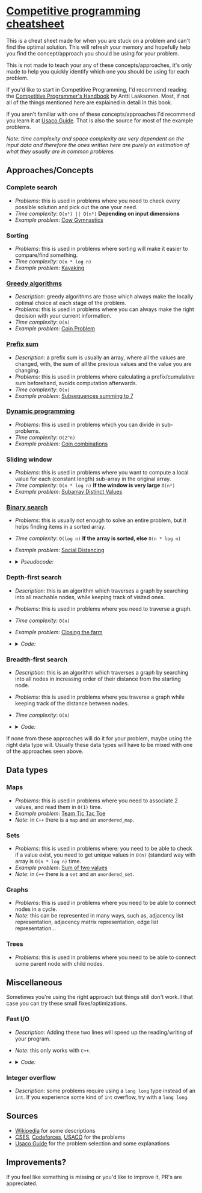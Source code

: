 # [Competitive programming cheatsheet](https://jonny-exe.github.io/competitive-programming-cheatsheet)

This is a cheat sheet made for when you are stuck on a problem and can't find the optimal solution. This will refresh your memory and hopefully help you find the concept/approach you should be using for your problem.

This is not made to teach your any of these concepts/approaches, it's only made to help you quickly identify which one you should be using for each problem.

If you'd like to start in Competitive Programming, I'd recommend reading the [Competitive Programmer's Handbook](https://cses.fi/book/book.pdf) by Antti Laaksonen. Most, if not all of the things mentioned here are explained in detail in this book.

If you aren't familiar with one of these concepts/approaches I'd recommend you learn it at [Usaco Guide](https://usaco.guide/). That is also the source for most of the example problems.


_Note: time complexity and space complexity are very dependent on the input data and therefore the ones written here are purely an estimation of what they usually are in common problems._

## Approaches/Concepts

### Complete search
 - _Problems_: this is used in problems where you need to check every possible solution and pick out the one your need.
 - _Time complexity_: `O(n²) || O(n³)` **Depending on input dimensions**
 - _Example problem_:  [Cow Gymnastics](http://www.usaco.org/index.php?page=viewproblem2&cpid=963)

### Sorting
 - _Problems_: this is used in problems where sorting will make it easier to compare/find something.
 - _Time complexity_: `O(n * log n)`
 - _Example problem_:  [Kayaking](https://codeforces.com/contest/863/problem/B)

### [Greedy algorithms](https://en.wikipedia.org/wiki/Greedy_algorithm)
 - _Description_: greedy algorithms are those which always make the locally optimal choice at each stage of the problem.
 - _Problems_: this is used in problems where you can always make the right decision with your current information.
 - _Time complexity_: `O(n)`
 - _Example problem_:  [Coin Problem](https://cses.fi/problemset/task/1630)


### [Prefix sum](https://en.wikipedia.org/wiki/Prefix_sum)
 - _Description_: a prefix sum is usually an array, where all the values are changed, with, the sum of all the previous values and the value you are changing.
 - _Problems_: this is used in problems where calculating a prefix/cumulative sum beforehand, avoids computation afterwards.
 - _Time complexity_: `O(n)`
 - _Example problem_: [Subsequences summing to 7](http://www.usaco.org/index.php?page=viewproblem2&cpid=595)

### [Dynamic programming](https://en.wikipedia.org/wiki/Dynamic_programming)
 - _Problems_: this is used in problems which you can divide in sub-problems.
 - _Time complexity_: `O(2^n)`
 - _Example problem_: [Coin combinations](https://cses.fi/problemset/task/1635/)

### Sliding window
 - _Problems_: this is used in problems where you want to compute a local value for each (constant length) sub-array in the original array.
 - _Time complexity_: `O(n * log n)` **If the window is very large** `O(n²)`
 - _Example problem_: [Subarray Distinct Values](https://cses.fi/problemset/task/2428)

### [Binary search](https://en.wikipedia.org/wiki/Binary_search_algorithm)
 - _Problems_: this is usually not enough to solve an entire problem, but it helps finding items in a sorted array.
 - _Time complexity_: `O(log n)` **If the array is sorted, else** `O(n * log n)`
 - _Example problem_: [Social Distancing](http://www.usaco.org/index.php?page=viewproblem2&cpid=1038)
 - <details>
   <summary><i>Pseudocode:</i></summary>

   <pre>
   # Source: https://en.wikipedia.org/wiki/Binary_search_algorithm#Procedure

   function binary_search(A, n, T) is # A: array, n: length, T: target
    L := 0
    R := n − 1
    while L ≤ R do
        m := floor((L + R) / 2)
        if A[m] < T then
            L := m + 1
        else if A[m] > T then
            R := m − 1
        else:
            return m
    return unsuccessful

   </pre>
   </details>

### Depth-first search
 - _Description_: this is an algorithm which traverses a graph by searching into all reachable nodes, while keeping track of visited ones.
 - _Problems_: this is used in problems where you need to traverse a graph.
 - _Time complexity_: `O(n)`
 - _Example problem_: [Closing the farm](http://www.usaco.org/index.php?page=viewproblem2&cpid=644)
 - <details>
   <summary><i>Code:</i></summary>

   <pre>
   // c++
   // Source: Competitive programmer's handbook, Chapter 12
   vector<int> adj[N];
   bool visited[N];

   void dfs(int s) {
     if (visited[s]) return;
     visited[s] = true;
     // process node s
     for (auto u: adj[s]) {
       dfs(u);
     }
   }
   </pre>
   </details>

### Breadth-first search
  - _Description_: this is an algorithm which traverses a graph by searching into all nodes in increasing order of their distance from the starting node.
  - _Problems_: this is used in problems where you traverse a graph while keeping track of the distance between nodes.
  - _Time complexity_: `O(n)`
  - <details>
    <summary><i>Code:</i></summary>

    <pre>
    // c++
    // Source: Competitive programmer's handbook, Chapter 12
    queue<int> q;
    bool visited[N];
    int distance[N];

    visited[x] = true;
    distance[x] = 0;
    q.push(x);
    while (!q.empty()) {
      int s = q.front(); q.pop();
      // process node s
      for (auto u : adj[s]) {
        if (visited[u]) continue;
        visited[u] = true;
        distance[u] = distance[s]+1;
        q.push(u);
      }
    }
    </pre>
    </details>


If none from these approaches will do it for your problem, maybe using the right  data type will. Usually these data types will have to be mixed with one of the approaches seen above.

## Data types

### Maps
 - _Problems_: this is used in problems where you need to associate 2 values, and read them in `O(1)` time.
 - _Example problem_: [Team Tic Tac Toe](http://www.usaco.org/index.php?page=viewproblem2&cpid=831)
 - _Note_: in `C++` there is a `map` and an `unordered_map`.

### Sets
 - _Problems_: this is used in problems where: you need to be able to check if a value exist, you need to get unique values in `O(n)` (standard way with array is `O(n * log n)` time.
 -  _Example problem_: [Sum of two values](https://cses.fi/problemset/task/1640)
 - _Note_: in `C++` there is a `set` and an `unordered_set`.

### Graphs
 - _Problems_: this is used in problems where you need to be able to connect nodes in a cycle.
 - _Note_: this can be represented in many ways, such as, adjacency list representation, adjacency matrix representation, edge list representation...

### Trees
 - _Problems_: this is used in problems where you need to be able to connect some parent node with child nodes.

## Miscellaneous
Sometimes you're using the right approach but things still don't work. I that case you can try these small fixes/optimizations.

### Fast I/O
 - _Description_: Adding these two lines will speed up the reading/writing of your program.
 - _Note_: this only works with `C++`.
 - <details>
   <summary><i>Code:</i></summary>

   <pre>
   // c++
   ios_base::sync_with_stdio(false);
   cin.tie(NULL);
   </pre>
   </details>

### Integer overflow
 - _Description_: some problems require using a `long long` type instead of an `int`. If you experience some kind of `int` overflow, try with a `long long`.

## Sources
 - [Wikipedia](https://wikipedia.org) for some descriptions
 - [CSES](https://cses.fi), [Codeforces](https://codeforces.com), [USACO](http://usaco.org) for the problems
 - [Usaco Guide](https://usaco.guide) for the problem selection and some explanations

## Improvements?
If you feel like something is missing or you'd like to improve it, PR's are appreciated.
